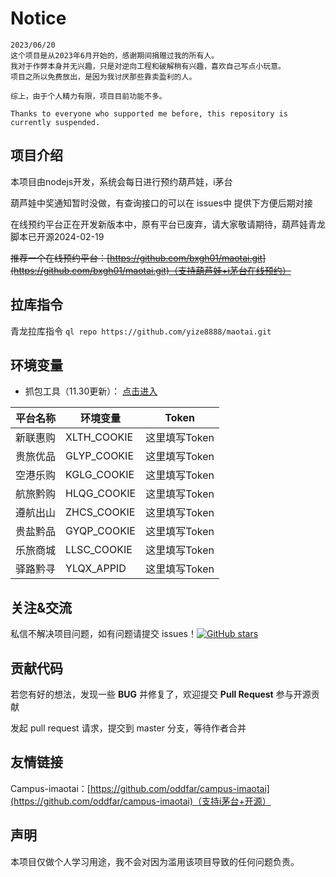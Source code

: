 # Notice

```
2023/06/20
这个项目是从2023年6月开始的，感谢期间捐赠过我的所有人。
我对于作弊本身并无兴趣，只是对逆向工程和破解稍有兴趣，喜欢自己写点小玩意。
项目之所以免费放出，是因为我讨厌那些靠卖盈利的人。

综上，由于个人精力有限，项目目前功能不多。

Thanks to everyone who supported me before, this repository is currently suspended.
```

## 项目介绍

本项目由nodejs开发，系统会每日进行预约葫芦娃，i茅台

葫芦娃中奖通知暂时没做，有查询接口的可以在 issues中 提供下方便后期对接

在线预约平台正在开发新版本中，原有平台已废弃，请大家敬请期待，葫芦娃青龙脚本已开源2024-02-19

~~推荐一个在线预约平台：[https://github.com/bxgh01/maotai.git](https://github.com/bxgh01/maotai.git)（支持葫芦娃+i茅台在线预约）~~

## 拉库指令

青龙拉库指令 `ql repo https://github.com/yize8888/maotai.git`

## 环境变量

- 抓包工具（11.30更新）： [点击进入](https://github.com/bxgh01/maotai/releases) 

| 平台名称 | 环境变量 | Token |
|--------|-------------|-------------|
| 新联惠购 | XLTH_COOKIE | 这里填写Token |
| 贵旅优品 | GLYP_COOKIE | 这里填写Token |
| 空港乐购 | KGLG_COOKIE | 这里填写Token |
| 航旅黔购 | HLQG_COOKIE | 这里填写Token |
| 遵航出山 | ZHCS_COOKIE | 这里填写Token |
| 贵盐黔品 | GYQP_COOKIE | 这里填写Token |
| 乐旅商城 | LLSC_COOKIE | 这里填写Token |
| 驿路黔寻 | YLQX_APPID | 这里填写Token |

## 关注&交流

私信不解决项目问题，如有问题请提交 issues！[![GitHub stars](https://img.shields.io/github/stars/yize8888/maotai.svg?style=social&label=Stars)](https://github.com/yize8888/maotai.git)

## 贡献代码

若您有好的想法，发现一些 **BUG** 并修复了，欢迎提交 **Pull Request** 参与开源贡献

发起 pull request 请求，提交到 master 分支，等待作者合并

## 友情链接

Campus-imaotai：[https://github.com/oddfar/campus-imaotai](https://github.com/oddfar/campus-imaotai)（支持i茅台+开源）

## 声明
本项目仅做个人学习用途，我不会对因为滥用该项目导致的任何问题负责。
